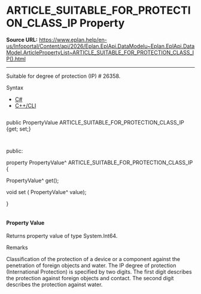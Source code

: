 # ARTICLE_SUITABLE_FOR_PROTECTION_CLASS_IP Property

**Source URL:** https://www.eplan.help/en-us/Infoportal/Content/api/2026/Eplan.EplApi.DataModelu~Eplan.EplApi.DataModel.ArticlePropertyList~ARTICLE_SUITABLE_FOR_PROTECTION_CLASS_IP().html

---

Suitable for degree of protection (IP) # 26358.

Syntax

- [C#](#i-syntax-CS)
- [C++/CLI](#i-syntax-CPP2005)

```
```
public PropertyValue ARTICLE_SUITABLE_FOR_PROTECTION_CLASS_IP {get; set;}
```
```

```
```
public:

property PropertyValue^ ARTICLE_SUITABLE_FOR_PROTECTION_CLASS_IP {

   PropertyValue^ get();

   void set (    PropertyValue^ value);

}
```
```

#### Property Value

Returns property value of type System.Int64.

Remarks

Classification of the protection of a device or a component against the penetration of foreign objects and water. The IP degree of protection (International Protection) is specified by two digits. The first digit describes the protection against foreign objects and contact. The second digit describes the protection against water.
